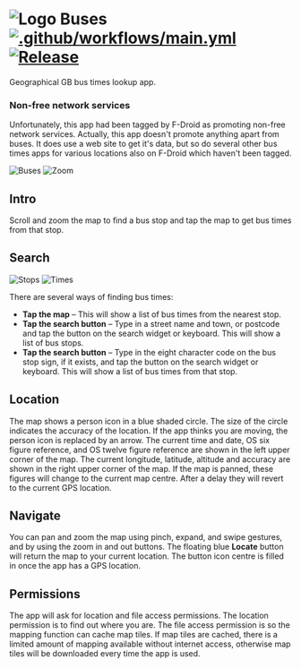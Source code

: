 # ![Logo](src/main/res/drawable-hdpi/ic_launcher.png) Buses [![.github/workflows/main.yml](https://github.com/billthefarmer/crossword/workflows/.github/workflows/main.yml/badge.svg)](https://github.com/billthefarmer/buses/actions) [![Release](https://img.shields.io/github/release/billthefarmer/buses.svg?logo=github)](https://github.com/billthefarmer/buses/releases)

Geographical GB bus times lookup app.

### Non-free network services
Unfortunately, this app had been tagged by F-Droid as promoting non-free
network services. Actually, this app doesn't promote anything apart from
buses. It does use a web site to get it's data, but so do several other
bus times apps for various locations also on F-Droid which haven't been
tagged.

![Buses](https://github.com/billthefarmer/billthefarmer.github.io/raw/master/images/Buses.png) ![Zoom](https://github.com/billthefarmer/billthefarmer.github.io/raw/master/images/Buses-zoom.png)

## Intro
Scroll and zoom the map to find a bus stop and tap the map to get bus
times from that stop.

## Search

![Stops](https://github.com/billthefarmer/billthefarmer.github.io/raw/master/images/Buses-stops.png) ![Times](https://github.com/billthefarmer/billthefarmer.github.io/raw/master/images/Buses-times.png)

There are several ways of finding bus times:

 * **Tap the map** &ndash; This will show a list of bus times from the
    nearest stop.
 * **Tap the search button** &ndash; Type in a street name and town, or
    postcode and tap the button on the search widget or keyboard. This
    will show a list of bus stops.
 * **Tap the search button** &ndash; Type in the eight character code
    on the bus stop sign, if it exists, and tap the button on the
    search widget or keyboard. This will show a list of bus times from
    that stop.

## Location
The map shows a person icon in a blue shaded circle. The size of the
circle indicates the accuracy of the location. If the app thinks you
are moving, the person icon is replaced by an arrow. The current time
and date, OS six figure reference, and OS twelve figure reference are
shown in the left upper corner of the map. The current longitude,
latitude, altitude and accuracy are shown in the right upper corner of
the map. If the map is panned, these figures will change to the
current map centre. After a delay they will revert to the current GPS
location.

## Navigate
You can pan and zoom the map using pinch, expand, and swipe gestures,
and by using the zoom in and out buttons. The floating blue **Locate**
button will return the map to your current location. The button icon
centre is filled in once the app has a GPS location.

## Permissions
The app will ask for location and file access permissions. The
location permission is to find out where you are. The file access
permission is so the mapping function can cache map tiles. If map
tiles are cached, there is a limited amount of mapping available
without internet access, otherwise map tiles will be downloaded every
time the app is used.
